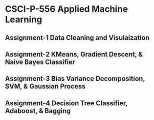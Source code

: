 # CSCI-P-556 Applied Machine Learning

## Assignment-1 Data Cleaning and Visulaization

## Assignment-2 KMeans, Gradient Descent, & Naive Bayes Classifier

## Assignment-3 Bias Variance Decomposition, SVM, & Gaussian Process

## Assignment-4 Decision Tree Classifier, Adaboost, & Bagging
